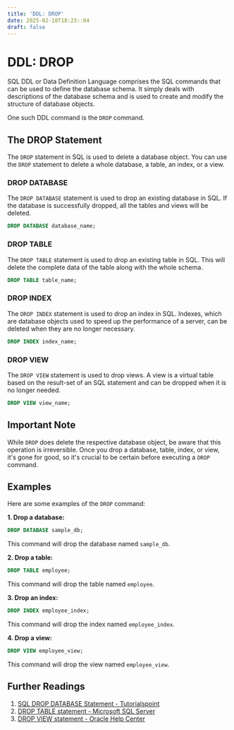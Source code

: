 ```yaml
---
title: 'DDL: DROP'
date: 2025-02-18T18:23::04
draft: false
---
```


# DDL: DROP

SQL DDL or Data Definition Language comprises the SQL commands that can be used to define the database schema. It simply deals with descriptions of the database schema and is used to create and modify the structure of database objects.

One such DDL command is the `DROP` command.

## The DROP Statement

The `DROP` statement in SQL is used to delete a database object. You can use the `DROP` statement to delete a whole database, a table, an index, or a view.

### DROP DATABASE

The `DROP DATABASE` statement is used to drop an existing database in SQL. If the database is successfully dropped, all the tables and views will be deleted.

```sql
DROP DATABASE database_name;
```

### DROP TABLE

The `DROP TABLE` statement is used to drop an existing table in SQL. This will delete the complete data of the table along with the whole schema.

```sql
DROP TABLE table_name;
```

### DROP INDEX

The `DROP INDEX` statement is used to drop an index in SQL. Indexes, which are database objects used to speed up the performance of a server, can be deleted when they are no longer necessary.

```sql
DROP INDEX index_name;
```

### DROP VIEW

The `DROP VIEW` statement is used to drop views. A view is a virtual table based on the result-set of an SQL statement and can be dropped when it is no longer needed.

```sql
DROP VIEW view_name;
```

## Important Note

While `DROP` does delete the respective database object, be aware that this operation is irreversible. Once you drop a database, table, index, or view, it's gone for good, so it's crucial to be certain before executing a `DROP` command.

## Examples

Here are some examples of the `DROP` command:

**1. Drop a database:**

```sql
DROP DATABASE sample_db;
```

This command will drop the database named `sample_db`.

**2. Drop a table:**

```sql
DROP TABLE employee;
```

This command will drop the table named `employee`.

**3. Drop an index:**

```sql
DROP INDEX employee_index;
```

This command will drop the index named `employee_index`.

**4. Drop a view:**

```sql
DROP VIEW employee_view;
```

This command will drop the view named `employee_view`.

## Further Readings

1. [SQL DROP DATABASE Statement - Tutorialspoint](https://www.tutorialspoint.com/sql/sql-drop-database.htm)
2. [DROP TABLE statement - Microsoft SQL Server](https://docs.microsoft.com/en-us/sql/t-sql/statements/drop-table-transact-sql?view=sql-server-ver15)
3. [DROP VIEW statement - Oracle Help Center](https://docs.oracle.com/en/database/oracle/oracle-database/21/sqlrf/DROP-TABLE.html)
